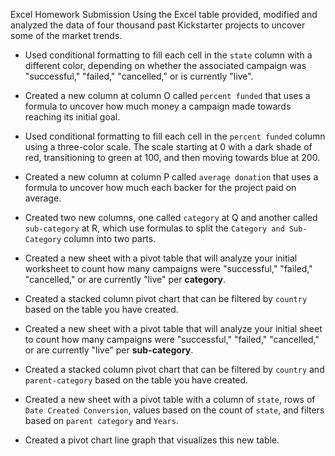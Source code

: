 Excel Homework Submission
Using the Excel table provided,  modified and analyzed the data of four thousand past Kickstarter projects  to uncover some of the market trends.

* Used conditional formatting to fill each cell in the `state` column with a different color, depending on whether the associated campaign was "successful," "failed," "cancelled," or is currently "live".

* Created a new column at column O called `percent funded` that uses a formula to uncover how much money a campaign made towards reaching its initial goal.

* Used conditional formatting to fill each cell in the `percent funded` column using a three-color scale. The scale  starting at 0 with a dark shade of red, transitioning to green at 100, and then moving towards blue at 200.

* Created a new column at column P called `average donation` that uses a formula to uncover how much each backer for the project paid on average.

* Created two new columns, one called `category` at Q and another called `sub-category` at R, which use formulas to split the `Category and Sub-Category` column into two parts.

* Created a new sheet with a pivot table that will analyze your initial worksheet to count how many campaigns were "successful," "failed," "cancelled," or are currently "live" per **category**.

 * Created a stacked column pivot chart that can be filtered by `country` based on the table you have created.

 * Created a new sheet with a pivot table that will analyze your initial sheet to count how many campaigns were "successful," "failed," "cancelled," or are currently "live" per **sub-category**.

 * Created a stacked column pivot chart that can be filtered by `country` and `parent-category` based on the table you have created.

 * Created a new sheet with a pivot table with a column of `state`, rows of `Date Created Conversion`, values based on the count of `state`, and filters based on `parent category` and `Years`.

 * Created a pivot chart line graph that visualizes this new table.
